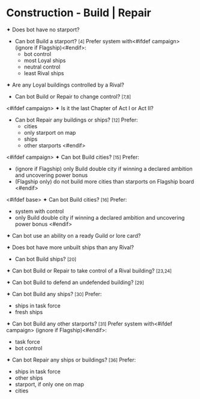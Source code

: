 # Construction - Build | Repair

✦ Does bot have no starport?

- Can bot Build a starport? <span style="font-size: 12px;">[4]</span> Prefer system with<#ifdef campaign> (ignore if Flagship)<#endif>:
	- bot control
	- most Loyal ships
	- neutral control
	- least Rival ships

✦ Are any Loyal buildings controlled by a Rival?

- Can bot Build or Repair to change control? <span style="font-size: 12px;">[7,8]</span>

<#ifdef campaign>
✦ Is it the last Chapter of Act I or Act II?

- Can bot Repair any buildings or ships? <span style="font-size: 12px;">[12]</span> Prefer:
	- cities
	- only starport on map
	- ships
	- other starports
<#endif>

<#ifdef campaign>
✦ Can bot Build cities? <span style="font-size: 12px;">[15]</span> Prefer:

- (ignore if Flagship) only Build double city if winning a declared ambition and uncovering power bonus
- (Flagship only) do not build more cities than starports on Flagship board
<#endif>

<#ifdef base>
✦ Can bot Build cities? <span style="font-size: 12px;">[16]</span> Prefer:

- system with control
- only Build double city if winning a declared ambition and uncovering power bonus
<#endif>

✦ Can bot use an ability on a ready Guild or lore card?

✦ Does bot have more unbuilt ships than any Rival?

- Can bot Build ships? <span style="font-size: 12px;">[20]</span>

✦ Can bot Build or Repair to take control of a Rival building? <span style="font-size: 12px;">[23,24]</span>

✦ Can bot Build to defend an undefended building? <span style="font-size: 12px;">[29]</span>

✦ Can bot Build any ships? <span style="font-size: 12px;">[30]</span> Prefer:

- ships in task force
- fresh ships

✦ Can bot Build any other starports? <span style="font-size: 12px;">[31]</span> Prefer system with<#ifdef campaign> (ignore if Flagship)<#endif>:

- task force
- bot control

✦ Can bot Repair any ships or buildings? <span style="font-size: 12px;">[36]</span> Prefer:

- ships in task force
- other ships
- starport, if only one on map
- cities

<div class="pagebreak"> </div>

